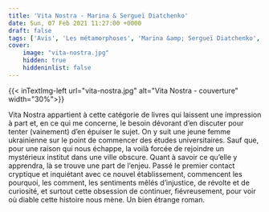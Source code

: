 ```yaml
---
title: 'Vita Nostra - Marina & Sergueï Diatchenko'
date: Sun, 07 Feb 2021 11:27:00 +0000
draft: false
tags: ['Avis', 'Les métamorphoses', 'Marina &amp; Sergueï Diatchenko', 'Roman', 'SFFF']
cover: 
    image: "vita-nostra.jpg"
    hidden: true
    hiddeninlist: false
---
```


{{< inTextImg-left url="vita-nostra.jpg" alt="Vita Nostra - couverture" width="30%">}} 

Vita Nostra appartient à cette catégorie de livres qui laissent une impression à part et, en ce qui me concerne, le besoin dévorant d’en discuter pour tenter (vainement) d’en épuiser le sujet. On y suit une jeune femme ukrainienne sur le point de commencer des études universitaires. Sauf que, pour une raison qui nous échappe, la voilà forcée de rejoindre un mystérieux institut dans une ville obscure. Quant à savoir ce qu’elle y apprendra, là se trouve une part de l’enjeu. Passé le premier contact cryptique et inquiétant avec ce nouvel établissement, commencent les pourquoi, les comment, les sentiments mêlés d’injustice, de révolte et de curiosité, et surtout cette obsession de continuer, fiévreusement, pour voir où diable cette histoire nous mène. Un bien étrange roman.